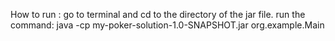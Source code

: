 How to run :
go to terminal and cd to the directory of the jar file.
run the command:
java -cp my-poker-solution-1.0-SNAPSHOT.jar org.example.Main
